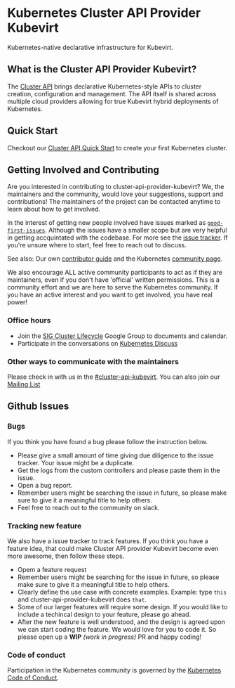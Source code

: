 # Kubernetes Cluster API Provider Kubevirt

Kubernetes-native declarative infrastructure for Kubevirt.

## What is the Cluster API Provider Kubevirt?

The [Cluster API](https://github.com/kubernetes-sigs/cluster-api) brings declarative Kubernetes-style APIs to cluster creation, configuration and management. The API itself is shared across multiple cloud providers allowing for true Kubevirt hybrid deployments of Kubernetes.

## Quick Start

Checkout our [Cluster API Quick Start](https://cluster-api.sigs.k8s.io/user/quick-start.html) to create your first Kubernetes cluster.

## Getting Involved and Contributing

Are you interested in contributing to cluster-api-provider-kubevirt? We, the maintainers and the community, would love your suggestions, support and contributions! The maintainers of the project can be contacted anytime to learn about how to get involved.

In the interest of getting new people involved have issues marked as [`good-first-issues`](https://github.com/kubernetes-sigs/cluster-api-provider-kubevirt/labels/good%20first%20issue). Although the issues have a smaller scope but are very helpful in getting accquintated with the codebase. For more see the [issue tracker](https://github.com/kubernetes-sigs/cluster-api-provider-kubevirt/issues?q=is%3Aissue+is%3Aopen). If you're unsure where to start, feel free to reach out to discuss.

See also: Our own [contributor guide](CONTRIBUTING.md) and the Kubernetes [community page](https://kubernetes.io/community).

We also encourage ALL active community participants to act as if they are maintainers, even if you don't have 'official' written permissions. This is a community effort and we are here to serve the Kubernetes community. If you have an active interest and you want to get involved, you have real power!

### Office hours

- Join the [SIG Cluster Lifecycle](https://groups.google.com/g/kubernetes-sig-cluster-lifecycle) Google Group to documents and calendar.
- Participate in the conversations on [Kubernetes Discuss](https://discuss.kubernetes.io/c/contributors/cluster-api/23)

### Other ways to communicate with the maintainers

Please check in with us in the [#cluster-api-kubevirt](https://sigs.k8s.io/cluster-api-provider-kubevirt). You can also join our [Mailing List](https://groups.google.com/forum/#!forum/kubernetes-dev)

## Github Issues

### Bugs

If you think you have found a bug please follow the instruction below.

- Please give a small amount of time giving due diligence to the issue tracker. Your issue might be a duplicate.
- Get the logs from the custom controllers and please paste them in the issue.
- Open a bug report.
- Remember users might be searching the issue in future, so please make sure to give it a meaningful title to help others.
- Feel free to reach out to the community on slack.

### Tracking new feature

We also have a issue tracker to track features. If you think you have a feature idea, that could make Cluster API provider Kubevirt become even more awesome, then follow these steps.

- Opem a feature request
- Remember users might be searching for the issue in future, so please make sure to give it a meaningful title to help others.
- Clearly define the use case with concrete examples. Example: type `this` and cluster-api-provider-kubevirt does `that`.
- Some of our larger features will require some design. If you would like to include a techincal design to your feature, please go ahead.
- After the new feature is well understood, and the design is agreed upon we can start coding the feature. We would love for you to code it. So please open up a **WIP** *(work in progress)* PR and happy coding!

### Code of conduct

Participation in the Kubernetes community is governed by the [Kubernetes Code of Conduct](code-of-conduct.md).

